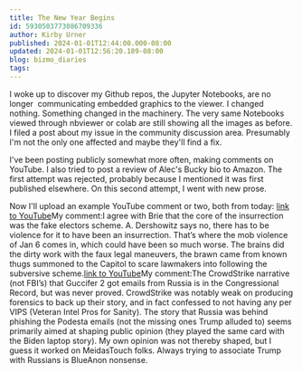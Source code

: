 ```yaml
---
title: The New Year Begins
id: 5930503773086709336
author: Kirby Urner
published: 2024-01-01T12:44:00.000-08:00
updated: 2024-01-01T12:56:20.189-08:00
blog: bizmo_diaries
tags: 
---
```


I woke up to discover my Github repos, the Jupyter Notebooks, are no longer  communicating embedded graphics to the viewer. I changed nothing. Something changed in the machinery. The very same Notebooks viewed through nbviewer or colab are still showing all the images as before. I filed a post about my issue in the community discussion area. Presumably I'm not the only one affected and maybe they'll find a fix.

I've been posting publicly somewhat more often, making comments on YouTube. I also tried to post a review of Alec's Bucky bio to Amazon. The first attempt was rejected, probably because I mentioned it was first published elsewhere. On this second attempt, I went with new prose.

Now I'll upload an example YouTube comment or two, both from today:
[](https://blogger.googleusercontent.com/img/b/R29vZ2xl/AVvXsEj23aAQRQ9NOPDbOkCxnDvGkjcMQZq0PHBJXWZCYNpn2p0uwXJJ6pek0sqbCN2FIq0EUq8sEo6biPbIXAqHRERIZoD-Chk3Dc6W3bPZ3y4yuIBu77iINqX47cHd6Wc6aTpl7HFeh125LEA_faUxWLRbmT7c_5P1qI7P5qi2NbH0pSN75irykIK-/s1710/Screen%20Shot%202024-01-01%20at%2011.56.14%20AM.png)[link to YouTube](https://youtu.be/-rrtxTz8NfE)My comment:I agree with Brie that the core of the insurrection was the fake electors scheme. A. Dershowitz says no, there has to be violence for it to have been an insurrection. That’s where the mob violence of Jan 6 comes in, which could have been so much worse. The brains did the dirty work with the faux legal maneuvers, the brawn came from known thugs summoned to the Capitol to scare lawmakers into following the subversive scheme.[](https://blogger.googleusercontent.com/img/b/R29vZ2xl/AVvXsEgf4zEWTkUWW0N_UvyDsznPmEa3x8u1SmPda-FrBYM-VQgymBVJGpiHumsDiF3TtH7U6SYoohd3E4JP2qZhcJLGOMeLUtwsD6koYnMLmT0dULnGn0wFQvMB-1SLVyJ8XI0WOL4FCsow9ftLqI4Q3cbU4s7cnsY_jJbb6yBoQPCF8l2SWGZyh2qa/s1716/Screen%20Shot%202024-01-01%20at%2012.08.02%20PM.png)[link to YouTube](https://youtu.be/DMNo9QA1G6s)My comment:The CrowdStrike narrative (not FBI’s) that Guccifer 2 got emails from Russia is in the Congressional Record, but was never proved. CrowdStrike was notably weak on producing forensics to back up their story, and in fact confessed to not having any per VIPS (Veteran Intel Pros for Sanity). The story that Russia was behind phishing the Podesta emails (not the missing ones Trump alluded to) seems primarily aimed at shaping public opinion (they played the same card with the Biden laptop story). My own opinion was not thereby shaped, but I guess it worked on MeidasTouch folks. Always trying to associate Trump with Russians is BlueAnon nonsense.